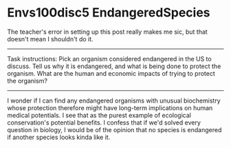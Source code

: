 # Envs100disc5 EndangeredSpecies

The teacher's error in setting up this post really makes me sic, but that doesn't mean I shouldn't do it.

---
Task instructions:  Pick an organism considered endangered in the US to discuss.  Tell us why it is endangered, and what is being done to protect the organism.  What are the human and economic impacts of trying to protect the organism?

---
I wonder if I can find any endangered organisms with unusual biochemistry whose protection therefore might have long-term implications on human medical potentials.  I see that as the purest example of ecological conservation's potential benefits.  I confess that if we'd solved every question in biology, I would be of the opinion that no species is endangered if another species looks kinda like it.